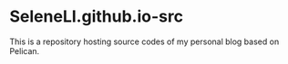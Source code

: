 # SeleneLI.github.io-src
This is a repository hosting source codes of my personal blog based on Pelican.
